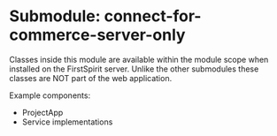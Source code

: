 # Submodule: connect-for-commerce-server-only

Classes inside this module are available within the module scope when installed on the FirstSpirit server.
Unlike the other submodules these classes are NOT part of the web application.

Example components:
- ProjectApp
- Service implementations
